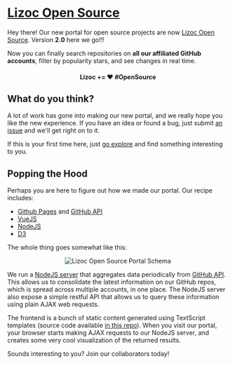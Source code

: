 [Lizoc Open Source](https://www.lizoc.com/opensource)
====================
Hey there! Our new portal for open source projects are now [Lizoc Open Source](https://www.lizoc.com/opensource). Version **2.0** here we go!!!

Now you can finally search repositories on **all our affiliated GitHub accounts**, filter by popularity stars, and see changes in real time.

<h4 align="center"> Lizoc += ♥ #OpenSource </h4>


What do you think?
------------------
A lot of work has gone into making our new portal, and we really hope you like the new experience. If you have an idea or found a bug, just 
submit [an issue](https://www.github.com/lizoc/lizoc.github.io/issues) and we'll get right on to it.

If this is your first time here, just [go explore](https://www.lizoc.com/opensource) and find something interesting to you.


Popping the Hood
----------------
Perhaps you are here to figure out how we made our portal. Our recipe includes:

- [Github Pages](http://pages.github.com) and [GitHub API](http://developer.github.com/v3)
- [VueJS](http://www.vuejs.org)
- [NodeJS](http://nodejs.org)
- [D3](http://d3js.org)

The whole thing goes somewhat like this:

<p align="center"><img src="https://raw.github.com/lizoc/lizoc.github.com/master/images/github_portal_schema.png" alt="Lizoc Open Source Portal Schema" /></p>

We run a [NodeJS server](https://www.github.com/lizoc/askoctocat) that aggregates data periodically from [GitHub API](http://developer.github.com). This allows us to 
consolidate the latest information on our GitHub repos, which is spread across multiple accounts, in one place. The NodeJS server also expose a simple restful API that 
allows us to query these information using plain AJAX web requests.

The frontend is a bunch of static content generated using TextScript templates (source code available [in this repo](https://www.github.com/lizoc/multihub)). When you visit 
our portal, your browser starts making AJAX requests to our NodeJS server, and creates some very cool visualization of the returned results.

Sounds interesting to you? Join our collaborators today!
